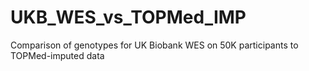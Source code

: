 # UKB_WES_vs_TOPMed_IMP
Comparison of genotypes for UK Biobank WES on 50K participants to TOPMed-imputed data
